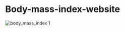 # Body-mass-index-website

![body_mass_index 1](https://user-images.githubusercontent.com/97787178/155578468-a1bc0dcd-03bd-4d32-ac3c-28e33efe982a.png)
